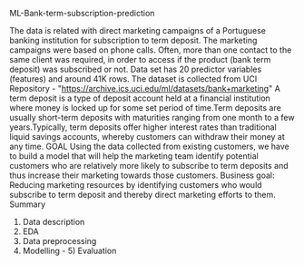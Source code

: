  ML-Bank-term-subscription-prediction
 
The data is related with direct marketing campaigns of a Portuguese banking institution for subscription to term deposit. The marketing campaigns were based on phone calls. Often, more than one contact to the same client was required, in order to access if the product (bank term deposit) was subscribed or not.
Data set has 20 predictor variables (features) and around 41K rows.
The dataset is collected from UCI Repository - "https://archive.ics.uci.edu/ml/datasets/bank+marketing"
A term deposit is a type of deposit account held at a financial institution where money is locked up for some set period of time.Term deposits are usually short-term deposits with maturities ranging from one month to a few years.Typically, term deposits offer higher interest rates than traditional liquid savings accounts, whereby
customers can withdraw their money at any time.
GOAL
Using the data collected from existing customers, we have to build a model that will help the marketing team identify potential customers who are relatively more likely to subscribe to term deposits and thus increase their marketing towards those customers.
Business goal: Reducing marketing resources by identifying customers who would subscribe to term deposit and thereby direct marketing efforts to them.
Summary
1) Data description
2) EDA
3) Data preprocessing
4) Modelling - 5) Evaluation
